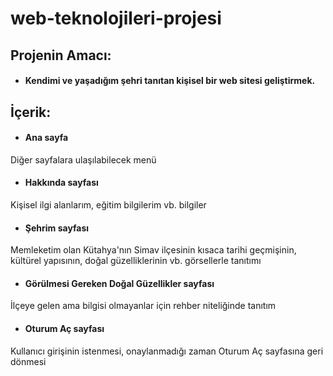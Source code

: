 # web-teknolojileri-projesi

## Projenin Amacı:


- #### Kendimi ve yaşadığım şehri tanıtan kişisel bir web sitesi geliştirmek.


## İçerik:


- #### Ana sayfa
Diğer sayfalara ulaşılabilecek menü


- #### Hakkında sayfası
Kişisel ilgi alanlarım, eğitim bilgilerim vb. bilgiler 


- #### Şehrim sayfası
Memleketim olan Kütahya'nın Simav ilçesinin kısaca tarihi geçmişinin, kültürel yapısının, doğal güzelliklerinin vb. görsellerle tanıtımı


- #### Görülmesi Gereken Doğal Güzellikler sayfası
İlçeye gelen ama bilgisi olmayanlar için rehber niteliğinde tanıtım


- #### Oturum Aç sayfası
Kullanıcı girişinin istenmesi, onaylanmadığı zaman Oturum Aç sayfasına geri dönmesi
